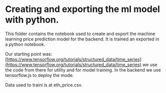 # Creating and exporting the ml model with python.

This folder contains the notebook used to create and export the machine learning price prediction model for the backend. It is trained an exported in a python notebook.

Our starting point was: [https://www.tensorflow.org/tutorials/structured_data/time_series](https://www.tensorflow.org/tutorials/structured_data/time_series) we use the code from there for utility and for model training. In the backend we use tensorflow.js to deploy the mode.

Data used to traini is at eth_price.csv.